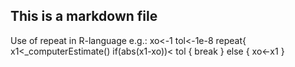 ## This is a markdown file
Use of repeat in R-language e.g.:
xo<-1 tol<-1e-8 repeat{ x1<_computerEstimate() if(abs(x1-xo))< tol { break } else { xo<-x1 } 
